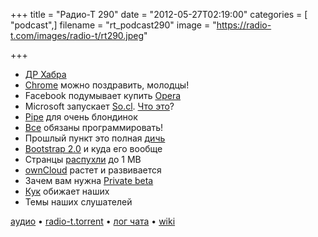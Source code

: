 +++
title = "Радио-Т 290"
date = "2012-05-27T02:19:00"
categories = [ "podcast",]
filename = "rt_podcast290"
image = "https://radio-t.com/images/radio-t/rt290.jpeg"

+++

- [ДР Хабра](http://habrahabr.ru/post/144586/)
- [Chrome](http://mashable.com/2012/05/21/chrome-is-tops/) можно поздравить, молодцы!
- Facebook подумывает купить [Opera](http://www.theverge.com/2012/5/25/3043427/facebook-wants-to-buy-opera-rumor)
- Microsoft запускает [So.cl](http://so.cl/). [Что это](http://news.cnet.com/8301-1023_3-57437881-93/microsoft-quietly-launches-so.cl-social-network/)?
- [Pipe](http://www.businessinsider.com/pipe-makes-file-sharing-simple-2012-5) для очень блондинок
- [Все](http://www.edutopia.org/literacy-computer-programming) обязаны программировать!
- Прошлый пункт это полная [дичь](http://www.codinghorror.com/blog/2012/05/please-dont-learn-to-code.html)
- [Bootstrap 2.0](https://dev.twitter.com/blog/say-hello-to-bootstrap-2) и куда его вообще
- Странцы [распухли](http://www.webperformancetoday.com/2012/05/24/average-web-page-size-1-mb/) до 1 MB
- [ownCloud](http://www.readwriteweb.com/cloud/2012/05/owncloud-growing-into-its-own-with-versioning-apis-and-collaboration.php) растет и развивается
- Зачем вам нужна [Private beta](http://andrewdumont.me/an-argument-for-private-beta)
- [Кук](http://tech.fortune.cnn.com/2012/05/24/apple-tim-cook-ceo/) обижает наших
- Темы наших слушателей

[аудио](http://cdn.radio-t.com/rt_podcast290.mp3) • [radio-t.torrent](http://cdn.radio-t.com/torrents/rt_podcast290.mp3.torrent) • [лог чата](http://chat.radio-t.com/logs/radio-t-290.html) • [wiki](http://wiki.radio-t.com/%D0%92%D1%8B%D0%BF%D1%83%D1%81%D0%BA_290)<audio src="http://cdn.radio-t.com/rt_podcast290.mp3" preload="none"></audio>
